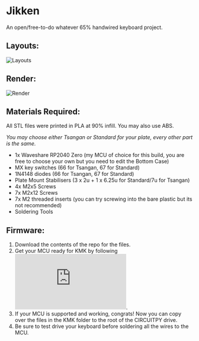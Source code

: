 # Jikken

An open/free-to-do whatever 65% handwired keyboard project.

## Layouts:
![Layouts](https://github.com/Arko9699/trijoy65/blob/main/Resources/Layouts.png?raw=true)

## Render:
![Render](https://github.com/Arko9699/trijoy65/blob/main/Resources/Exploded_View.png?raw=true)

## Materials Required:

All STL files were printed in PLA at 90% infill. You may also use ABS.

*You may choose either Tsangan or Standard for your plate, every other part is the same.*

* 1x Waveshare RP2040 Zero (my MCU of choice for this build, you are free to choose your own but you need to edit the Bottom Case)
* MX key switches (66 for Tsangan, 67 for Standard)
* 1N4148 diodes (66 for Tsangan, 67 for Standard)
* Plate Mount Stabilisers (3 x 2u + 1 x 6.25u for Standard/7u for Tsangan) 
* 4x M2x5 Screws
* 7x M2x12 Screws
* 7x M2 threaded inserts (you can try screwing into the bare plastic but its not recommended)
* Soldering Tools

## Firmware:

1. Download the contents of the repo for the files.
2. Get your MCU ready for KMK by following ![this](https://github.com/KMKfw/kmk_firmware/blob/master/docs/en/Getting_Started.md).
3. If your MCU is supported and working, congrats! Now you can copy over the files in the KMK folder to the root of the CIRCUITPY drive.
4. Be sure to test drive your keyboard before soldering all the wires to the MCU.
